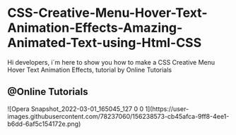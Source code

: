 # CSS-Creative-Menu-Hover-Text-Animation-Effects-Amazing-Animated-Text-using-Html-CSS
Hi developers, i´m here to show you how to make a CSS Creative Menu Hover Text Animation Effects, tutorial by Online Tutorials

<h2>@Online Tutorials</h2>
![Opera Snapshot_2022-03-01_165045_127 0 0 1](https://user-images.githubusercontent.com/78237060/156238573-cb45afca-9ff8-4ee1-b6dd-6af5c154172e.png)
